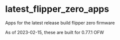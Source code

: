 # latest_flipper_zero_apps
 Apps for the latest release build flipper zero firmware

As of 2023-02-15, these are built for 0.77.1 OFW
